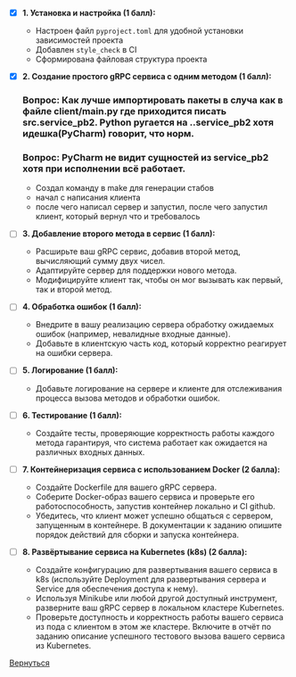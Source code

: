 - [X] **1. Установка и настройка (1 балл):**

  - Настроен файл `pyproject.toml` для удобной установки зависимостей проекта
  - Добавлен `style_check` в СI 
  - Сформирована файловая структура проекта

- [X] **2. Создание простого gRPC сервиса с одним методом (1 балл):**
  ### Вопрос: Как лучше импортировать пакеты в случа как в файле client/main.py где приходится писать src.service_pb2. Python ругается на ..service_pb2 хотя идешка(PyCharm) говорит, что норм.
  ### Вопрос: PyCharm не видит сущностей из service_pb2 хотя при исполнении всё работает.
  - Создал команду в make для генерации стабов
  - начал с написания клиента
  - после чего написал сервер и запустил, после чего запустил клиент, который вернул что и требовалось

- [ ] **3. Добавление второго метода в сервис (1 балл):**

  - Расширьте ваш gRPC сервис, добавив второй метод, вычисляющий сумму двух чисел.
  - Адаптируйте сервер для поддержки нового метода.
  - Модифицируйте клиент так, чтобы он мог вызывать как первый, так и второй метод.

- [ ] **4. Обработка ошибок (1 балл):**

  - Внедрите в вашу реализацию сервера обработку ожидаемых ошибок (например, невалидные входные данные).
  - Добавьте в клиентскую часть код, который корректно реагирует на ошибки сервера.

- [ ] **5. Логирование (1 балл):**

  - Добавьте логирование на сервере и клиенте для отслеживания процесса вызова методов и обработки ошибок.

- [ ] **6. Тестирование (1 балл):**

  - Создайте тесты, проверяющие корректность работы каждого метода гарантируя, что система работает как ожидается на
    различных входных данных.

- [ ] **7. Контейнеризация сервиса с использованием Docker (2 балла):**

  - Создайте Dockerfile для вашего gRPC сервера.
  - Соберите Docker-образ вашего сервиса и проверьте его работоспособность, запустив контейнер локально и CI github.
  - Убедитесь, что клиент может успешно общаться с сервером, запущенным в контейнере. В документации к заданию опишите
    порядок действий для сборки и запуска контейнера.

- [ ] **8. Развёртывание сервиса на Kubernetes (k8s) (2 балла):**

  - Создайте конфигурацию для развертывания вашего сервиса в k8s (используйте Deployment для развертывания сервера и
    Service для обеспечения доступа к нему).
  - Используя Minikube или любой другой доступный инструмент, разверните ваш gRPC сервер в локальном кластере Kubernetes.
  - Проверьте доступность и корректность работы вашего сервиса из пода с клиентом в этом же кластере. Включите в отчёт по
    заданию описание успешного тестового вызова вашего сервиса из Kubernetes.

[Вернуться][main]

[main]: ../../README.md "содержание"
